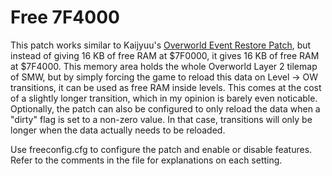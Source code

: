 # Free 7F4000
This patch works similar to Kaijyuu's [Overworld Event Restore Patch](http://www.smwcentral.net/?p=section&a=details&id=4354), but instead of giving 16 KB of free RAM at $7F0000, it gives 16 KB of free RAM at $7F4000. This memory area holds the whole Overworld Layer 2 tilemap of SMW, but by simply forcing the game to reload this data on Level -> OW transitions, it can be used as free RAM inside levels. This comes at the cost of a slightly longer transition, which in my opinion is barely even noticable. Optionally, the patch can also be configured to only reload the data when a "dirty" flag is set to a non-zero value. In that case, transitions will only be longer when the data actually needs to be reloaded.

Use freeconfig.cfg to configure the patch and enable or disable features. Refer to the comments in the file for explanations on each setting.
